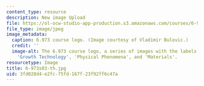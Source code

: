 ```yaml
---
content_type: resource
description: New image Upload
file: https://ol-ocw-studio-app-production.s3.amazonaws.com/courses/6-973-organic-optoelectronics-spring-2003/3fd028d4e2fc75fd167f23f92ff6c47a_6-973s03-th.jpg
file_type: image/jpeg
image_metadata:
  caption: 6.973 course logo. (Image courtesy of Vladimir Bulovic.)
  credit: ''
  image-alt: The 6.973 course logo, a series of images with the labels 'Devices',
    'Growth Technology', 'Physical Phenomena', and 'Materials'.
resourcetype: Image
title: 6-973s03-th.jpg
uid: 3fd028d4-e2fc-75fd-167f-23f92ff6c47a
---
```


